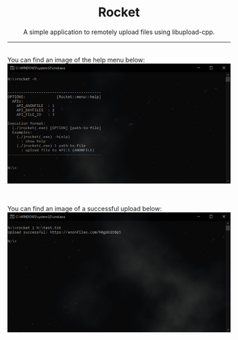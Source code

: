 <h1 align="center">Rocket</h1></center>
<p align="center">A simple application to remotely upload files using libupload-cpp.</p>
<hr>

<br>
You can find an image of the help menu below:
<img src="/images/help.PNG" align="center">

<br><br>
You can find an image of a successful upload below:
<img src="/images/success.PNG" align="center">

